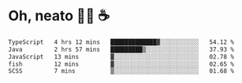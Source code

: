 # Oh, neato 🧑‍💻 ☕

<!--START_SECTION:waka-->

```txt
TypeScript   4 hrs 12 mins   █████████████▓░░░░░░░░░░░   54.12 %
Java         2 hrs 57 mins   █████████▒░░░░░░░░░░░░░░░   37.93 %
JavaScript   13 mins         ▓░░░░░░░░░░░░░░░░░░░░░░░░   02.78 %
fish         12 mins         ▓░░░░░░░░░░░░░░░░░░░░░░░░   02.65 %
SCSS         7 mins          ▒░░░░░░░░░░░░░░░░░░░░░░░░   01.68 %
```

<!--END_SECTION:waka-->
